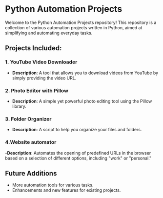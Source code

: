 # Python Automation Projects

Welcome to the Python Automation Projects repository! This repository is a collection of various automation projects written in Python, aimed at simplifying and automating everyday tasks.

## Projects Included:

### 1. YouTube Video Downloader
- **Description**: A tool that allows you to download videos from YouTube by simply providing the video URL.

### 2. Photo Editor with Pillow
- **Description**: A simple yet powerful photo editing tool using the Pillow library.

### 3. Folder Organizer
- **Description**: A script to help you organize your files and folders.

### 4.Website automator
  -**Description**: Automates the opening of predefined URLs in the browser based on a selection of different options, including "work" or "personal."

## Future Additions
- More automation tools for various tasks.
- Enhancements and new features for existing projects.
